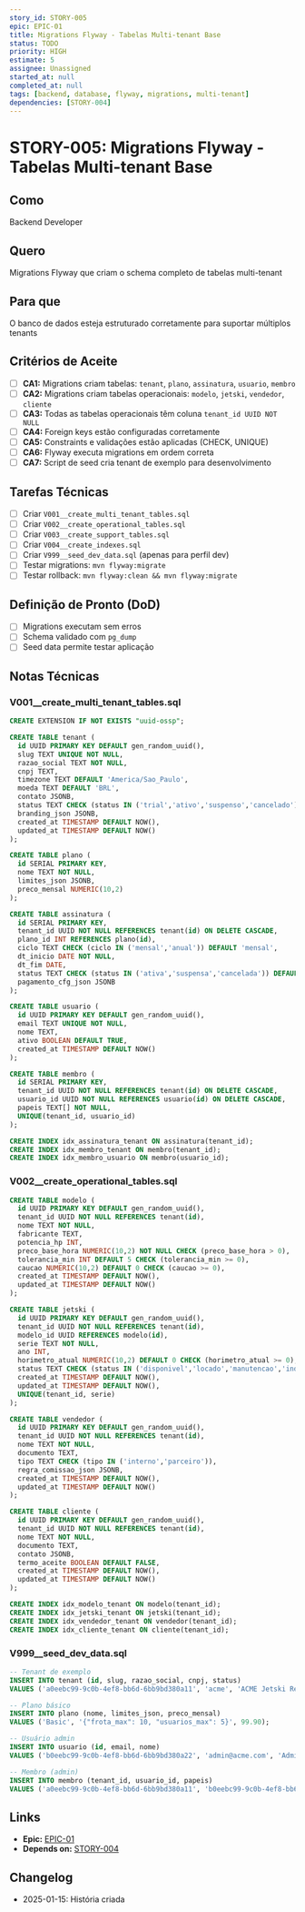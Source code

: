 ```yaml
---
story_id: STORY-005
epic: EPIC-01
title: Migrations Flyway - Tabelas Multi-tenant Base
status: TODO
priority: HIGH
estimate: 5
assignee: Unassigned
started_at: null
completed_at: null
tags: [backend, database, flyway, migrations, multi-tenant]
dependencies: [STORY-004]
---
```


# STORY-005: Migrations Flyway - Tabelas Multi-tenant Base

## Como
Backend Developer

## Quero
Migrations Flyway que criam o schema completo de tabelas multi-tenant

## Para que
O banco de dados esteja estruturado corretamente para suportar múltiplos tenants

## Critérios de Aceite

- [ ] **CA1:** Migrations criam tabelas: `tenant`, `plano`, `assinatura`, `usuario`, `membro`
- [ ] **CA2:** Migrations criam tabelas operacionais: `modelo`, `jetski`, `vendedor`, `cliente`
- [ ] **CA3:** Todas as tabelas operacionais têm coluna `tenant_id UUID NOT NULL`
- [ ] **CA4:** Foreign keys estão configuradas corretamente
- [ ] **CA5:** Constraints e validações estão aplicadas (CHECK, UNIQUE)
- [ ] **CA6:** Flyway executa migrations em ordem correta
- [ ] **CA7:** Script de seed cria tenant de exemplo para desenvolvimento

## Tarefas Técnicas

- [ ] Criar `V001__create_multi_tenant_tables.sql`
- [ ] Criar `V002__create_operational_tables.sql`
- [ ] Criar `V003__create_support_tables.sql`
- [ ] Criar `V004__create_indexes.sql`
- [ ] Criar `V999__seed_dev_data.sql` (apenas para perfil dev)
- [ ] Testar migrations: `mvn flyway:migrate`
- [ ] Testar rollback: `mvn flyway:clean && mvn flyway:migrate`

## Definição de Pronto (DoD)

- [ ] Migrations executam sem erros
- [ ] Schema validado com `pg_dump`
- [ ] Seed data permite testar aplicação

## Notas Técnicas

### V001__create_multi_tenant_tables.sql

```sql
CREATE EXTENSION IF NOT EXISTS "uuid-ossp";

CREATE TABLE tenant (
  id UUID PRIMARY KEY DEFAULT gen_random_uuid(),
  slug TEXT UNIQUE NOT NULL,
  razao_social TEXT NOT NULL,
  cnpj TEXT,
  timezone TEXT DEFAULT 'America/Sao_Paulo',
  moeda TEXT DEFAULT 'BRL',
  contato JSONB,
  status TEXT CHECK (status IN ('trial','ativo','suspenso','cancelado')) DEFAULT 'trial',
  branding_json JSONB,
  created_at TIMESTAMP DEFAULT NOW(),
  updated_at TIMESTAMP DEFAULT NOW()
);

CREATE TABLE plano (
  id SERIAL PRIMARY KEY,
  nome TEXT NOT NULL,
  limites_json JSONB,
  preco_mensal NUMERIC(10,2)
);

CREATE TABLE assinatura (
  id SERIAL PRIMARY KEY,
  tenant_id UUID NOT NULL REFERENCES tenant(id) ON DELETE CASCADE,
  plano_id INT REFERENCES plano(id),
  ciclo TEXT CHECK (ciclo IN ('mensal','anual')) DEFAULT 'mensal',
  dt_inicio DATE NOT NULL,
  dt_fim DATE,
  status TEXT CHECK (status IN ('ativa','suspensa','cancelada')) DEFAULT 'ativa',
  pagamento_cfg_json JSONB
);

CREATE TABLE usuario (
  id UUID PRIMARY KEY DEFAULT gen_random_uuid(),
  email TEXT UNIQUE NOT NULL,
  nome TEXT,
  ativo BOOLEAN DEFAULT TRUE,
  created_at TIMESTAMP DEFAULT NOW()
);

CREATE TABLE membro (
  id SERIAL PRIMARY KEY,
  tenant_id UUID NOT NULL REFERENCES tenant(id) ON DELETE CASCADE,
  usuario_id UUID NOT NULL REFERENCES usuario(id) ON DELETE CASCADE,
  papeis TEXT[] NOT NULL,
  UNIQUE(tenant_id, usuario_id)
);

CREATE INDEX idx_assinatura_tenant ON assinatura(tenant_id);
CREATE INDEX idx_membro_tenant ON membro(tenant_id);
CREATE INDEX idx_membro_usuario ON membro(usuario_id);
```

### V002__create_operational_tables.sql

```sql
CREATE TABLE modelo (
  id UUID PRIMARY KEY DEFAULT gen_random_uuid(),
  tenant_id UUID NOT NULL REFERENCES tenant(id),
  nome TEXT NOT NULL,
  fabricante TEXT,
  potencia_hp INT,
  preco_base_hora NUMERIC(10,2) NOT NULL CHECK (preco_base_hora > 0),
  tolerancia_min INT DEFAULT 5 CHECK (tolerancia_min >= 0),
  caucao NUMERIC(10,2) DEFAULT 0 CHECK (caucao >= 0),
  created_at TIMESTAMP DEFAULT NOW(),
  updated_at TIMESTAMP DEFAULT NOW()
);

CREATE TABLE jetski (
  id UUID PRIMARY KEY DEFAULT gen_random_uuid(),
  tenant_id UUID NOT NULL REFERENCES tenant(id),
  modelo_id UUID REFERENCES modelo(id),
  serie TEXT NOT NULL,
  ano INT,
  horimetro_atual NUMERIC(10,2) DEFAULT 0 CHECK (horimetro_atual >= 0),
  status TEXT CHECK (status IN ('disponivel','locado','manutencao','indisponivel')) DEFAULT 'disponivel',
  created_at TIMESTAMP DEFAULT NOW(),
  updated_at TIMESTAMP DEFAULT NOW(),
  UNIQUE(tenant_id, serie)
);

CREATE TABLE vendedor (
  id UUID PRIMARY KEY DEFAULT gen_random_uuid(),
  tenant_id UUID NOT NULL REFERENCES tenant(id),
  nome TEXT NOT NULL,
  documento TEXT,
  tipo TEXT CHECK (tipo IN ('interno','parceiro')),
  regra_comissao_json JSONB,
  created_at TIMESTAMP DEFAULT NOW(),
  updated_at TIMESTAMP DEFAULT NOW()
);

CREATE TABLE cliente (
  id UUID PRIMARY KEY DEFAULT gen_random_uuid(),
  tenant_id UUID NOT NULL REFERENCES tenant(id),
  nome TEXT NOT NULL,
  documento TEXT,
  contato JSONB,
  termo_aceite BOOLEAN DEFAULT FALSE,
  created_at TIMESTAMP DEFAULT NOW(),
  updated_at TIMESTAMP DEFAULT NOW()
);

CREATE INDEX idx_modelo_tenant ON modelo(tenant_id);
CREATE INDEX idx_jetski_tenant ON jetski(tenant_id);
CREATE INDEX idx_vendedor_tenant ON vendedor(tenant_id);
CREATE INDEX idx_cliente_tenant ON cliente(tenant_id);
```

### V999__seed_dev_data.sql

```sql
-- Tenant de exemplo
INSERT INTO tenant (id, slug, razao_social, cnpj, status)
VALUES ('a0eebc99-9c0b-4ef8-bb6d-6bb9bd380a11', 'acme', 'ACME Jetski Rentals', '12345678000100', 'ativo');

-- Plano básico
INSERT INTO plano (nome, limites_json, preco_mensal)
VALUES ('Basic', '{"frota_max": 10, "usuarios_max": 5}', 99.90);

-- Usuário admin
INSERT INTO usuario (id, email, nome)
VALUES ('b0eebc99-9c0b-4ef8-bb6d-6bb9bd380a22', 'admin@acme.com', 'Admin ACME');

-- Membro (admin)
INSERT INTO membro (tenant_id, usuario_id, papeis)
VALUES ('a0eebc99-9c0b-4ef8-bb6d-6bb9bd380a11', 'b0eebc99-9c0b-4ef8-bb6d-6bb9bd380a22', '{"ADMIN_TENANT", "GERENTE"}');
```

## Links

- **Epic:** [EPIC-01](../../stories/epics/epic-01-multi-tenant-foundation.md)
- **Depends on:** [STORY-004](./story-004-docker-compose-setup.md)

## Changelog

- 2025-01-15: História criada

